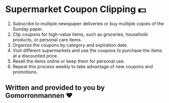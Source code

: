 # Supermarket Coupon Clipping 💵

1. Subscribe to multiple newspaper deliveries or buy multiple copies of the Sunday paper.
2. Clip coupons for high-value items, such as groceries, household products, or personal care items.
3. Organize the coupons by category and expiration date.
4. Visit different supermarkets and use the coupons to purchase the items at a discounted price.
5. Resell the items online or keep them for personal use.
6. Repeat this process weekly to take advantage of new coupons and promotions.

## Written and provided to you by **Gomorronmannen** ❤️
